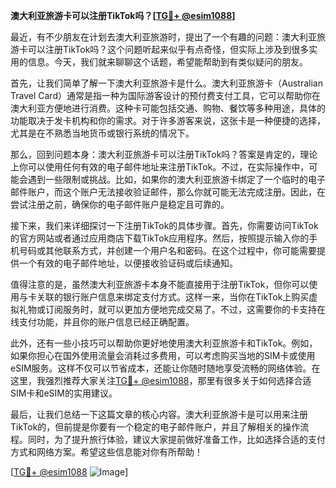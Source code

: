 **澳大利亚旅游卡可以注册TikTok吗？[[TG💪+ @esim1088](https://t.me/s/esim1088)]**

最近，有不少朋友在计划去澳大利亚旅游时，提出了一个有趣的问题：澳大利亚旅游卡可以注册TikTok吗？这个问题听起来似乎有点奇怪，但实际上涉及到很多实用的信息。今天，我们就来聊聊这个话题，希望能帮助到有类似疑问的朋友。

首先，让我们简单了解一下澳大利亚旅游卡是什么。澳大利亚旅游卡（Australian Travel Card）通常是指一种为国际游客设计的预付费支付工具，它可以帮助你在澳大利亚方便地进行消费。这种卡可能包括交通、购物、餐饮等多种用途，具体的功能取决于发卡机构和你的需求。对于许多游客来说，这张卡是一种便捷的选择，尤其是在不熟悉当地货币或银行系统的情况下。

那么，回到问题本身：澳大利亚旅游卡可以注册TikTok吗？答案是肯定的，理论上你可以使用任何有效的电子邮件地址来注册TikTok。不过，在实际操作中，可能会遇到一些限制或挑战。比如，如果你的澳大利亚旅游卡绑定了一个临时的电子邮件账户，而这个账户无法接收验证邮件，那么你就可能无法完成注册。因此，在尝试注册之前，确保你的电子邮件账户是稳定且可靠的。

接下来，我们来详细探讨一下注册TikTok的具体步骤。首先，你需要访问TikTok的官方网站或者通过应用商店下载TikTok应用程序。然后，按照提示输入你的手机号码或其他联系方式，并创建一个用户名和密码。在这个过程中，你可能需要提供一个有效的电子邮件地址，以便接收验证码或后续通知。

值得注意的是，虽然澳大利亚旅游卡本身不能直接用于注册TikTok，但你可以使用与卡关联的银行账户信息来绑定支付方式。这样一来，当你在TikTok上购买虚拟礼物或订阅服务时，就可以更加方便地完成交易了。不过，这需要你的卡支持在线支付功能，并且你的账户信息已经正确配置。

此外，还有一些小技巧可以帮助你更好地使用澳大利亚旅游卡和TikTok。例如，如果你担心在国外使用流量会消耗过多费用，可以考虑购买当地的SIM卡或使用eSIM服务。这样不仅可以节省成本，还能让你随时随地享受流畅的网络体验。在这里，我强烈推荐大家关注[TG💪+ @esim1088](https://t.me/s/esim1088)，那里有很多关于如何选择合适SIM卡和eSIM的实用建议。

最后，让我们总结一下这篇文章的核心内容。澳大利亚旅游卡是可以用来注册TikTok的，但前提是你要有一个稳定的电子邮件账户，并且了解相关的操作流程。同时，为了提升旅行体验，建议大家提前做好准备工作，比如选择合适的支付方式和网络方案。希望这些信息能对你有所帮助！

[[TG💪+ @esim1088](https://t.me/s/esim1088) ![Image](https://i.postimg.cc/4NQfJmqS/Snipaste-2025-05-13-00-14-12.png)]